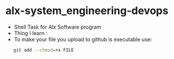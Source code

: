 # alx-system_engineering-devops
- Shell Task for Alx Software program
- Thing I learn :
 - To make your file you upload to github is executable use:
 ```bash
	git add --chmod=+x FILE

```
